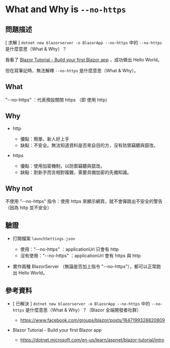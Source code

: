 # What and Why is `--no-https`


## 問題描述


[ 求解 ] `dotnet new blazorserver -o BlazorApp --no-https` 中的 `--no-https` 是什麼意思（What & Why）？

我看了 [Blazor Tutorial - Build your first Blazor app](https://dotnet.microsoft.com/en-us/learn/aspnet/blazor-tutorial/intro
) ，成功做出 Hello World。

但在寫筆記時，無法解釋 `--no-https` 是什麼意思（What & Why）。


## What


"--no-https" ：代表預設關閉 https （即 使用 http）


## Why


* http 
   * 優點：簡單、新人好上手
   * 缺點：不安全。無法知道資料是否來自目的方，沒有防禦竊聽與竄改。

* https
   * 優點：使用加密機制，以防禦竊聽與竄改。
   * 缺點：對新手而言相對複雜，需要具備加密的先備知識。


## Why not


不使用 "--no-https" 指令：使用 https 來顯示網頁，就不會彈跳出不安全的警告（因為 http 並不安全）


## 驗證


* 打開檔案 `launchSettings.json` 
   * 使用："--no-https" ：applicationUrl 只會有 http
   * 沒有使用："--no-https" ：applicationUrl 會有 https 與 http


* 實作兩種 BlazorServer （無論是否加上指令 "--no-https"），都可以正常跑出 Hello World。


## 參考資料

* [ 已解決 ] `dotnet new blazorserver -o BlazorApp --no-https` 中的 `--no-https` 是什麼意思（What & Why）？（Blazor 全端開發者社群）
  * https://www.facebook.com/groups/blazor/posts/1647199328820809

* Blazor Tutorial - Build your first Blazor app
  * https://dotnet.microsoft.com/en-us/learn/aspnet/blazor-tutorial/intro